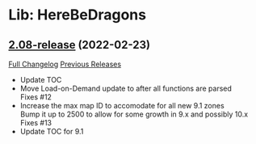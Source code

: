 # Lib: HereBeDragons

## [2.08-release](https://github.com/Nevcairiel/HereBeDragons/tree/2.08-release) (2022-02-23)
[Full Changelog](https://github.com/Nevcairiel/HereBeDragons/compare/2.07-release...2.08-release) [Previous Releases](https://github.com/Nevcairiel/HereBeDragons/releases)

- Update TOC  
- Move Load-on-Demand update to after all functions are parsed  
    Fixes #12  
- Increase the max map ID to accomodate for all new 9.1 zones  
    Bump it up to 2500 to allow for some growth in 9.x and possibly 10.x  
    Fixes #13  
- Update TOC for 9.1  
